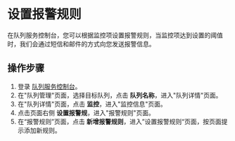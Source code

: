 # 设置报警规则

在队列服务控制台，您可以根据监控项设置报警规则，当监控项达到设置的阈值时，我们会通过短信和邮件的方式向您发送报警信息。

## 操作步骤

1. 登录 [队列服务控制台](https://jqs-console.jdcloud.com)。
2. 在"队列管理"页面，选择目标队列，点击 **队列名称**，进入"队列详情"页面。
3. 在"队列详情"页面，点击 **监控**，进入"监控信息"页面。
4. 点击页面右侧 **设置报警规**，进入"报警规则"页面。
5. 在“报警规则”页面，点击 **新增报警规则**，进入”设置报警规则“页面，按页面提示添加新规则。
